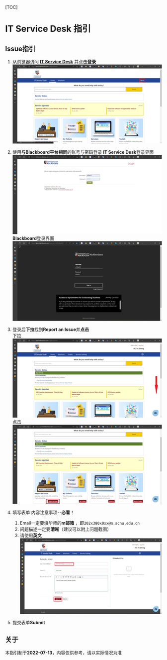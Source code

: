 [TOC]

# IT Service Desk 指引

## Issue指引

1. 从浏览器访问 **[IT Service Desk](https://uoa.freshservice.com/support/home)** 并点击**登录**
![ITServiceDeskLogout](/img/00.jpg)

2. 使用**与Blackboard平台相同**的账号与密码登录
**IT Service Desk**登录界面
![Login](/img/01.jpg)
**Blackboard**登录界面
![Blackboard](/img/02.jpg)

3. 登录后**下拉**找到**Report an Issue**并**点击**<br>
下拉
![LoginSuccess](/img/03.jpg)<br>
点击
![FindButton](/img/04.jpg)

4. 填写表单
内容注意事项--**必看**！
   1. Email一定要填华师的**m邮箱** ，即`202x380x0xx@m.scnu.edu.cn`
   2. 问题描述一定要**清晰**（建议可以附上问题截图）
   3. 请使用**英文**
  ![Service](/img/05.jpg)

5. 提交表单**Submit**

## 关于

本指引制于**2022-07-13**，内容仅供参考，请以实际情况为准